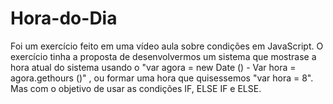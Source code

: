 # Hora-do-Dia

Foi um exercício feito em uma vídeo aula sobre condições em JavaScript. 
O exercício tinha a proposta de desenvolvermos um sistema que mostrase a hora atual do sistema usando o "var agora = new Date () - Var hora = agora.gethours ()" , ou formar uma hora que quisessemos "var hora = 8". 
Mas com o objetivo de usar as condições IF, ELSE IF e ELSE. 
